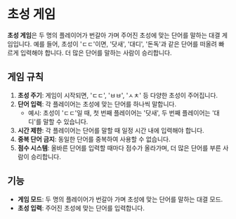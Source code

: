 # 초성 게임
**초성 게임**은 두 명의 플레이어가 번갈아 가며 주어진 초성에 맞는 단어를 말하는 대결 게임입니다. 예를 들어, 초성이 'ㄷㄷ'이면, '닷새', '대디', '돈독'과 같은 단어를 떠올려 빠르게 입력해야 합니다. 더 많은 단어를 말하는 사람이 승리합니다.
## 게임 규칙
1. **초성 주기**: 게임이 시작되면, 'ㄷㄷ', 'ㅂㅂ', 'ㅅㅊ' 등 다양한 초성이 주어집니다.
2. **단어 입력**: 각 플레이어는 초성에 맞는 단어를 하나씩 말합니다.
   - 예시: 초성이 'ㄷㄷ'일 때, 첫 번째 플레이어는 '닷새', 두 번째 플레이어는 '대디'를 말할 수 있습니다.
3. **시간 제한**: 각 플레이어는 단어를 말할 때 일정 시간 내에 입력해야 합니다.
4. **중복 단어 금지**: 동일한 단어를 중복하여 사용할 수 없습니다.
5. **점수 시스템**: 올바른 단어를 입력할 때마다 점수가 올라가며, 더 많은 단어를 부른 사람이 승리합니다.
## 기능
- **게임 모드**: 두 명의 플레이어가 번갈아 가며 초성에 맞는 단어를 말하는 대결 모드.
- **초성 입력**: 주어진 초성에 맞는 단어를 입력합니다.
